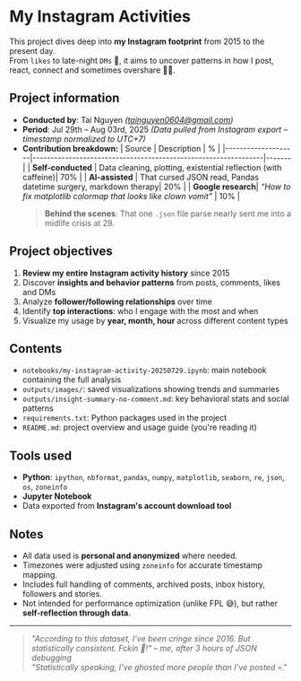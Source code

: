 # My Instagram Activities

This project dives deep into **my Instagram footprint** from 2015 to the present day.  
From `likes` to late-night `DMs` 🤡, it aims to uncover patterns in how I post, react, connect and sometimes overshare 🤦‍♂️.

## Project information
- **Conducted by**: Tai Nguyen *(tainguyen0604@gmail.com)*
- **Period**: Jul 29th – Aug 03rd, 2025 *(Data pulled from Instagram export – timestamp normalized to UTC+7)*
- **Contribution breakdown:**
     | Source             | Description                                                    | %     |
     |--------------------|----------------------------------------------------------------|-------|
     | **Self-conducted** | Data cleaning, plotting, existential reflection (with caffeine)| 70%   |
     | **AI-assisted**    | That cursed JSON read, Pandas datetime surgery, markdown therapy| 20%   |
     | **Google research**| *“How to fix matplotlib colormap that looks like clown vomit”*   | 10%   |
     > **Behind the scenes**: That one `.json` file parse nearly sent me into a midlife crisis at 29.

## Project objectives
1. **Review my entire Instagram activity history** since 2015
2. Discover **insights and behavior patterns** from posts, comments, likes and DMs
3. Analyze **follower/following relationships** over time
4. Identify **top interactions**: who I engage with the most and when
5. Visualize my usage by **year, month, hour** across different content types

## Contents
- `notebooks/my-instagram-activity-20250729.ipynb`: main notebook containing the full analysis
- `outputs/images/`: saved visualizations showing trends and summaries
- `outputs/insight-summary-no-comment.md`: key behavioral stats and social patterns
- `requirements.txt`: Python packages used in the project
- `README.md`: project overview and usage guide (you're reading it)

## Tools used
- **Python**: `ipython`, `nbformat`, `pandas`, `numpy`, `matplotlib`, `seaborn`, `re`, `json`, `os`, `zoneinfo`
- **Jupyter Notebook**
- Data exported from **Instagram's account download tool**

## Notes
- All data used is **personal and anonymized** where needed.
- Timezones were adjusted using `zoneinfo` for accurate timestamp mapping.
- Includes full handling of comments, archived posts, inbox history, followers and stories.
- Not intended for performance optimization (unlike FPL 😅), but rather **self-reflection through data**.

---
> *"According to this dataset, I’ve been cringe since 2016. But statistically consistent. Fckin 🤡!" – me, after 3 hours of JSON debugging*   
> *"Statistically speaking, I’ve ghosted more people than I’ve posted 💀."*
